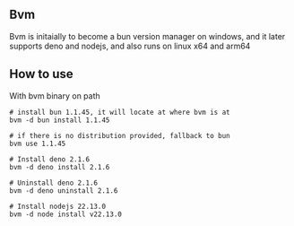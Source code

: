 Bvm
---

Bvm is initaially to become a bun version manager on windows, and it later supports deno and nodejs, and also runs on linux x64 and arm64

## How to use

With bvm binary on path

```
# install bun 1.1.45, it will locate at where bvm is at
bvm -d bun install 1.1.45

# if there is no distribution provided, fallback to bun 
bvm use 1.1.45

# Install deno 2.1.6
bvm -d deno install 2.1.6

# Uninstall deno 2.1.6
bvm -d deno uninstall 2.1.6

# Install nodejs 22.13.0
bvm -d node install v22.13.0
```
